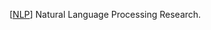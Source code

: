 [[NLP](https://en.wikipedia.org/wiki/Natural_language_processing)] Natural Language Processing Research.
